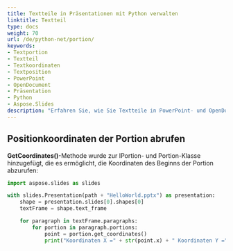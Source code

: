 ```yaml
---
title: Textteile in Präsentationen mit Python verwalten
linktitle: Textteil
type: docs
weight: 70
url: /de/python-net/portion/
keywords:
- Textportion
- Textteil
- Textkoordinaten
- Textposition
- PowerPoint
- OpenDocument
- Präsentation
- Python
- Aspose.Slides
description: "Erfahren Sie, wie Sie Textteile in PowerPoint- und OpenDocument-Präsentationen mit Aspose.Slides for Python via .NET verwalten und Leistung sowie Anpassungsmöglichkeiten steigern."
---
```


## **Positionkoordinaten der Portion abrufen**
**GetCoordinates()**-Methode wurde zur IPortion- und Portion-Klasse hinzugefügt, die es ermöglicht, die Koordinaten des Beginns der Portion abzurufen:

```py
import aspose.slides as slides

with slides.Presentation(path + "HelloWorld.pptx") as presentation:
    shape = presentation.slides[0].shapes[0]
    textFrame = shape.text_frame

    for paragraph in textFrame.paragraphs:
        for portion in paragraph.portions:
            point = portion.get_coordinates()
            print("Koordinaten X =" + str(point.x) + " Koordinaten Y =" + str(point.y))
```